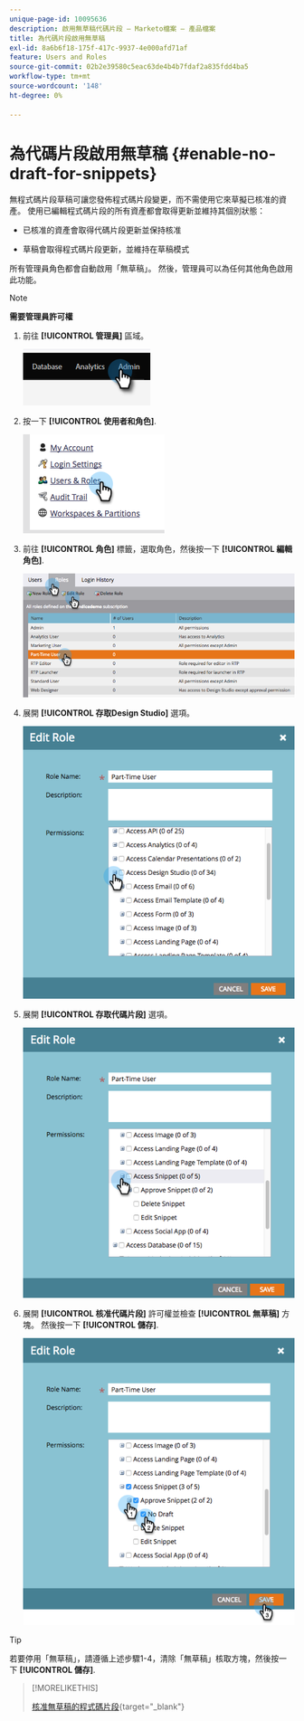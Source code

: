 ```yaml
---
unique-page-id: 10095636
description: 啟用無草稿代碼片段 — Marketo檔案 — 產品檔案
title: 為代碼片段啟用無草稿
exl-id: 8a6b6f18-175f-417c-9937-4e000afd71af
feature: Users and Roles
source-git-commit: 02b2e39580c5eac63de4b4b7fdaf2a835fdd4ba5
workflow-type: tm+mt
source-wordcount: '148'
ht-degree: 0%

---
```


# 為代碼片段啟用無草稿 {#enable-no-draft-for-snippets}

無程式碼片段草稿可讓您發佈程式碼片段變更，而不需使用它來草擬已核准的資產。 使用已編輯程式碼片段的所有資產都會取得更新並維持其個別狀態：

* 已核准的資產會取得代碼片段更新並保持核准

* 草稿會取得程式碼片段更新，並維持在草稿模式

所有管理員角色都會自動啟用「無草稿」。 然後，管理員可以為任何其他角色啟用此功能。

>[!NOTE]
>
>**需要管理員許可權**

1. 前往 **[!UICONTROL 管理員]** 區域。

   ![](assets/enable-no-draft-for-snippets-1.png)

1. 按一下 **[!UICONTROL 使用者和角色]**.

   ![](assets/enable-no-draft-for-snippets-2.png)

1. 前往 **[!UICONTROL 角色]** 標籤，選取角色，然後按一下 **[!UICONTROL 編輯角色]**.

   ![](assets/enable-no-draft-for-snippets-3.png)

1. 展開 **[!UICONTROL 存取Design Studio]** 選項。

   ![](assets/enable-no-draft-for-snippets-4.png)

1. 展開 **[!UICONTROL 存取代碼片段]** 選項。

   ![](assets/enable-no-draft-for-snippets-5.png)

1. 展開 **[!UICONTROL 核准代碼片段]** 許可權並檢查 **[!UICONTROL 無草稿]** 方塊。 然後按一下 **[!UICONTROL 儲存]**.

   ![](assets/enable-no-draft-for-snippets-6.png)

>[!TIP]
>
>若要停用「無草稿」，請遵循上述步驟1-4，清除「無草稿」核取方塊，然後按一下 **[!UICONTROL 儲存]**.

>[!MORELIKETHIS]
>
>[核准無草稿的程式碼片段](/help/marketo/product-docs/personalization/segmentation-and-snippets/snippets/approve-a-snippet-with-no-draft.md){target="_blank"}
